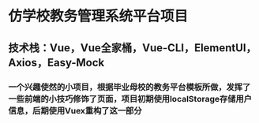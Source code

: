 # 仿学校教务管理系统平台项目

## 技术栈：Vue，Vue全家桶，Vue-CLI，ElementUI，Axios，Easy-Mock

### 一个兴趣使然的小项目，根据毕业母校的教务平台模板所做，发挥了一些前端的小技巧修饰了页面，项目初期使用localStorage存储用户信息，后期使用Vuex重构了这一部分
